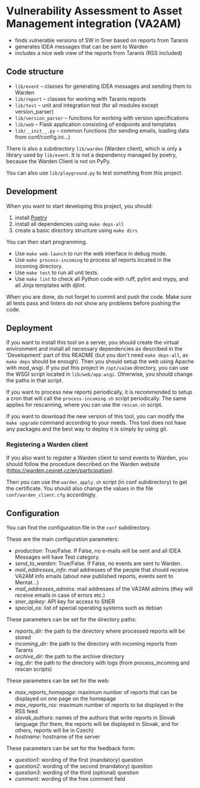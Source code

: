 # Vulnerability Assessment to Asset Management integration (VA2AM)
- finds vulnerable versions of SW in Sner based on reports from Taranis
- generates IDEA messages that can be sent to Warden
- includes a nice web view of the reports from Taranis (RSS included)


## Code structure
- `lib/event` – classes for generating IDEA messages and sending them to Warden
- `lib/report` – classes for working with Taranis reports
- `lib/test` – unit and integration test (for all modules except version_parser)
- `lib/version_parser` – functions for working with version specifications
- `lib/web` – Flask application consisting of endpoints and templates
- `lib/__init__.py` – common functions (for sending emails, loading data from conf/config.ini...)

There is also a subdirectory `lib/warden` (Warden client), which is only a library used by
`lib/event`. It is not a dependency managed by poetry, because the Warden Client is not on PyPy.

You can also use `lib/playground.py` to test something from this project.


## Development
When you want to start developing this project, you should:
1. install [Poetry](https://python-poetry.org/docs/#installation)
2. install all dependencies using `make deps-all`
3. create a basic directory structure using `make dirs`

You can then start programming.
- Use `make web-launch` to run the web interface in debug mode.
- Use `make process-incoming` to process all reports located in the incoming directory.
- Use `make test` to run all unit tests.
- Use `make lint` to check all Python code with ruff, pylint and mypy, and all Jinja templates with djlint.

When you are done, do not forget to commit and push the code. Make sure all tests pass
and linters do not show any problems before pushing the code.


## Deployment
If you want to install this tool on a server, you should create the virtual environment
and install all necessary dependencies as described in the 'Development' part of this README
(but you don't need `make deps-all`, as `make deps` should be enough).
Then you should setup the web using Apache with mod_wsgi. If you put this project in `/opt/va2am`
directory, you can use the WSGI script located in `lib/web/app.wsgi`. Otherwise, you should
change the paths in that script.

If you want to process new reports periodically, it is recommended to setup a cron that
will call the `process-incoming.sh` script periodically. The same applies for rescanning,
where you can use the `rescan.sh` script.

If you want to download the new version of this tool, you can modify the `make upgrade`
command according to your needs. This tool does not have any packages and the best
way to deploy it is simply by using git.

### Registering a Warden client
If you also want to register a Warden client to send events to Warden, you should
follow the procedure described on the Warden website (https://warden.cesnet.cz/en/participation).

Then you can use the `warden_apply.sh` script (in conf subdirectory) to get the
certificate. You should also change the values in the file `conf/warden_client.cfg`
accordingly.


## Configuration
You can find the configuration file in the `conf` subdirectory.

These are the main configuration parameters:
- *production*: True/False. If False, no e-mails will be sent and all IDEA Messages will have Test category.
- *send_to_warden*: True/False. If False, no events are sent to Warden.
- *mail_addresses_info*: mail addresses of the people that should receive VA2AM info emails (about new published reports, events sent to Mentat...)
- *mail_addresses_admins*: mail addresses of the VA2AM admins (they will receive emails in case of errors etc.)
- *sner_apikey*: API key for access to SNER
- *special_os*: list of special operating systems such as debian

These parameters can be set for the directory paths:
- *reports_dir*: the path to the directory where processed reports will be stored
- *incoming_dir*: the path to the directory with incoming reports from Taranis
- *archive_dir*: the path to the archive directory
- *log_dir*: the path to the directory with logs (from process_incoming and rescan scripts)

These parameters can be set for the web:
- *max_reports_homepage*: maximum number of reports that can be displayed on one page on the homepage
- *max_reports_rss*: maximum number of reports to be displayed in the RSS feed
- *slovak_authors*: names of the authors that write reports in Slovak language (for them, the reports will be displayed in Slovak, and for others, reports will be in Czech)
- *hostname*: hostname of the server

These parameters can be set for the feedback form:
- *question1*: wording of the first (mandatory) question
- *question2*: wording of the second (mandatory) question
- *question3*: wording of the third (optional) question
- *comment*: wording of the free comment field
